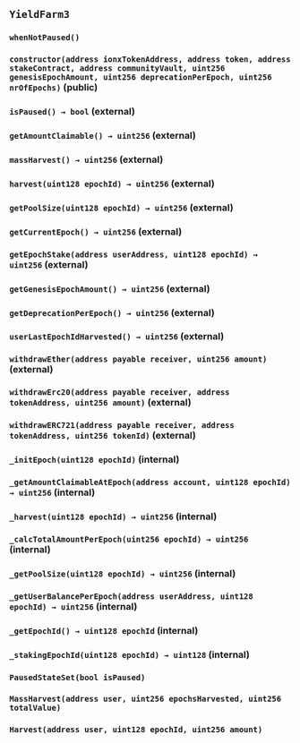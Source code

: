 ## `YieldFarm3`





### `whenNotPaused()`






### `constructor(address ionxTokenAddress, address token, address stakeContract, address communityVault, uint256 genesisEpochAmount, uint256 deprecationPerEpoch, uint256 nrOfEpochs)` (public)





### `isPaused() → bool` (external)





### `getAmountClaimable() → uint256` (external)





### `massHarvest() → uint256` (external)





### `harvest(uint128 epochId) → uint256` (external)





### `getPoolSize(uint128 epochId) → uint256` (external)





### `getCurrentEpoch() → uint256` (external)





### `getEpochStake(address userAddress, uint128 epochId) → uint256` (external)





### `getGenesisEpochAmount() → uint256` (external)





### `getDeprecationPerEpoch() → uint256` (external)





### `userLastEpochIdHarvested() → uint256` (external)





### `withdrawEther(address payable receiver, uint256 amount)` (external)





### `withdrawErc20(address payable receiver, address tokenAddress, uint256 amount)` (external)





### `withdrawERC721(address payable receiver, address tokenAddress, uint256 tokenId)` (external)





### `_initEpoch(uint128 epochId)` (internal)





### `_getAmountClaimableAtEpoch(address account, uint128 epochId) → uint256` (internal)





### `_harvest(uint128 epochId) → uint256` (internal)





### `_calcTotalAmountPerEpoch(uint256 epochId) → uint256` (internal)





### `_getPoolSize(uint128 epochId) → uint256` (internal)





### `_getUserBalancePerEpoch(address userAddress, uint128 epochId) → uint256` (internal)





### `_getEpochId() → uint128 epochId` (internal)





### `_stakingEpochId(uint128 epochId) → uint128` (internal)






### `PausedStateSet(bool isPaused)`





### `MassHarvest(address user, uint256 epochsHarvested, uint256 totalValue)`





### `Harvest(address user, uint128 epochId, uint256 amount)`






